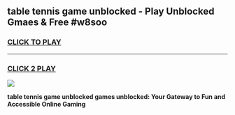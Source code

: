 
## table tennis game unblocked - Play Unblocked Gmaes & Free #w8soo
<h3>
<a href="https://news.freeplayer.one?title=table_tennis_game_unblocked&ref=03M">CLICK TO PLAY</a></h3>
<hr>

<h3>
<a href="https://news.freeplayer.one?title=table_tennis_game_unblocked&ref=03M">CLICK 2 PLAY</a>
  
</h3>

<a href="https://news.freeplayer.one?title=table_tennis_game_unblocked&ref=03M"><img src="https://clearcache.store/games.png"></a>


**table tennis game unblocked games unblocked: Your Gateway to Fun and Accessible Online Gaming**
